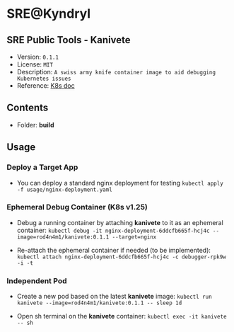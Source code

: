 # SRE@Kyndryl

## SRE Public Tools - Kanivete

* Version: `0.1.1`
* License: `MIT`
* Description: `A swiss army knife container image to aid debugging Kubernetes issues`
* Reference: [K8s doc](https://kubernetes.io/docs/tasks/debug/debug-application/debug-running-pod/)

## Contents

* Folder: **build**

## Usage

### Deploy a Target App

* You can deploy a standard nginx deployment for testing
`kubectl apply -f usage/nginx-deployment.yaml`

### Ephemeral Debug Container (K8s v1.25)

* Debug a running container by attaching **kanivete** to it as an ephemeral container:
`kubectl debug -it nginx-deployment-6ddcfb665f-hcj4c --image=rod4n4m1/kanivete:0.1.1 --target=nginx`

* Re-attach the ephemeral container if needed (to be implemented):
`kubectl attach nginx-deployment-6ddcfb665f-hcj4c -c debugger-rpk9w -i -t`

### Independent Pod

* Create a new pod based on the latest **kanivete** image:
`kubectl run kanivete --image=rod4n4m1/kanivete:0.1.1 -- sleep 1d`

* Open sh terminal on the **kanivete** container:
`kubectl exec -it kanivete -- sh`
